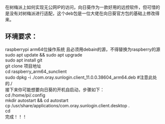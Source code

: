 在树梅派上如何实现无公网IP的访问，向日葵作为一款好用的远控软件，但可惜的是没有对树梅派进行适配，这个deb包是一位大佬在向日葵官方包的基础上修改得来。
## 环境要求：
raspberrypi   arm64位操作系统   且必须用debain的源，不得替换为raspberry的源<br>
sudo apt update && sudo apt upgrade<br>
sudo apt install git <br>
git clone 项目地址<br>
cd raspberry_arm64_sunclient<br>
sudo dpkg -i ./com.oray.sunlogin.client_11.0.0.38604_arm64.deb  #注意此处的./<br>
接下来你可能想要向日葵的开机自启动，步骤如下：<br>
cd /home/pi/.config<br>
mkdir autostart && cd autostart<br>
cp /usr/share/applications/com.oray.sunlogin.client.desktop .<br>
cd<br>
完成！！！
